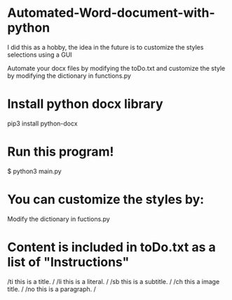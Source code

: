 # Automated-Word-document-with-python
I did this as a hobby, the idea in the future is to customize the styles selections using a GUI

Automate your docx files by modifying the toDo.txt and customize the style by modifying the dictionary in functions.py

# Install python docx library
pip3 install python-docx

# Run this program!
$ python3 main.py

# You can customize the styles by:
Modify the dictionary in fuctions.py

# Content is included in toDo.txt as a list of "Instructions"

/ti this is a title. /
/li this is a literal. /
/sb this is a subtitle. /
/ch this a image title. / 
/no this is a paragraph. /



